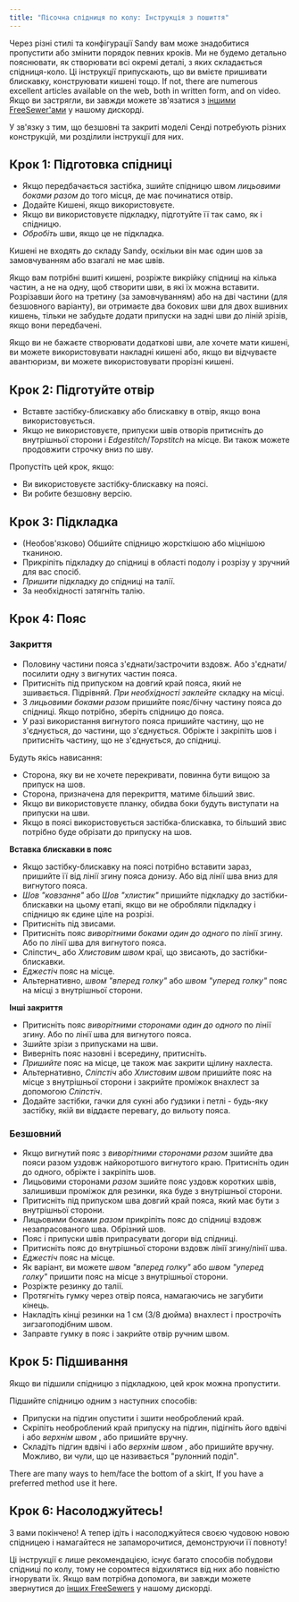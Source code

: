 ```yaml
---
title: "Пісочна спідниця по колу: Інструкція з пошиття"
---
```


<Warning>

Через різні стилі та конфігурації Sandy вам може знадобитися пропустити або змінити порядок певних кроків.
Ми не будемо детально пояснювати, як створювати всі окремі деталі, з яких складається спідниця-коло. Ці інструкції припускають, що ви вмієте пришивати блискавку, конструювати кишені тощо. If not, there are numerous excellent articles available on the web, both in written form, and on video. Якщо ви застрягли, ви завжди можете зв'язатися з [іншими FreeSewer'ами](https://discord.freesewing.org/) у нашому дискорді.

</Warning>

<Note>

У зв'язку з тим, що безшовні та закриті моделі Сенді потребують різних конструкцій, ми розділили інструкції для них.

</Note>

## Крок 1: Підготовка спідниці

- Якщо передбачається застібка, зшийте спідницю швом  _лицьовими боками разом_ до того місця, де має починатися отвір.
- Додайте Кишені, якщо використовуєте.
- Якщо ви використовуєте підкладку, підготуйте її так само, як і спідницю.
- _Обробіть_ шви, якщо це не підкладка.

<Note>

Кишені не входять до складу Sandy, оскільки він має один шов за замовчуванням або взагалі не має швів.

Якщо вам потрібні вшиті кишені, розріжте викрійку спідниці на кілька частин, а не на одну, щоб створити шви, в які їх можна вставити. Розрізавши його на третину (за замовчуванням) або на дві частини (для безшовного варіанту), ви отримаєте два бокових шви для двох вшивних кишень, тільки не забудьте додати припуски на задні шви до ліній зрізів, якщо вони передбачені.

Якщо ви не бажаєте створювати додаткові шви, але хочете мати кишені, ви можете використовувати накладні кишені або, якщо ви відчуваєте авантюризм, ви можете використовувати прорізні кишені.

</Note>

## Крок 2: Підготуйте отвір

- Вставте застібку-блискавку або блискавку в отвір, якщо вона використовується.
- Якщо не використовуєте, припуски швів отворів притисніть до внутрішньої сторони і _Edgestitch_/_Topstitch_ на місце. Ви також можете продовжити строчку вниз по шву.

<Note>

Пропустіть цей крок, якщо:
- Ви використовуєте застібку-блискавку на поясі.
- Ви робите безшовну версію.

</Note>

## Крок 3: Підкладка

- (Необов'язково) Обшийте спідницю жорсткішою або міцнішою тканиною.
- Прикріпіть підкладку до спідниці в області подолу і розрізу у зручний для вас спосіб.
- _Пришити_ підкладку до спідниці на талії.
- За необхідності затягніть талію.

## Крок 4: Пояс

### Закриття

- Половину частини пояса з'єднати/застрочити вздовж. Або з'єднати/посилити одну з вигнутих частин пояса.
- Притисніть під припуском на довгий край пояса, який не зшивається. Підрівняй. _При необхідності заклейте_ складку на місці.
- З _лицьовими боками разом_ пришийте пояс/бічну частину пояса до спідниці. Якщо потрібно, зберіть спідницю до пояса.
- У разі використання вигнутого пояса пришийте частину, що не з'єднується, до частини, що з'єднується. Обріжте і закріпіть шов і притисніть частину, що не з'єднується, до спідниці.

Будуть якісь нависання:

- Сторона, яку ви не хочете перекривати, повинна бути вищою за припуск на шов.
- Сторона, призначена для перекриття, матиме більший звис.
- Якщо ви використовуєте планку, обидва боки будуть виступати на припуски на шви.
- Якщо в поясі використовується застібка-блискавка, то більший звис потрібно буде обрізати до припуску на шов.

__Вставка блискавки в пояс__
- Якщо застібку-блискавку на поясі потрібно вставити зараз, пришийте її від лінії згину пояса донизу. Або від лінії шва вниз для вигнутого пояса.
- _Шов "ковзання"_ або _Шов "хлистик"_ пришийте підкладку до застібки-блискавки на цьому етапі, якщо ви не обробляли підкладку і спідницю як єдине ціле на розрізі.
- Притисніть під звисами.
- Притисніть пояс _виворітними боками один до одного_ по лінії згину. Або по лінії шва для вигнутого пояса.
- Сліпстич_ або _Хлистовим швом_ краї, що звисають, до застібки-блискавки.
- _Еджестіч_ пояс на місце.
- Альтернативно, _швом "вперед голку"_ або _швом "уперед голку"_ пояс на місці з внутрішньої сторони.

__Інші закриття__
- Притисніть пояс _виворітними сторонами один до одного_ по лінії згину. Або по лінії шва для вигнутого пояса.
- Зшийте зрізи з припусками на шви.
- Виверніть пояс назовні і всередину, притисніть.
- _Пришийте_ пояс на місце, це також має закрити щілину нахлеста.
- Альтернативно, _Сліпстіч_ або _Хлистовим швом_ пришийте пояс на місце з внутрішньої сторони і закрийте проміжок внахлест за допомогою _Сліпстіч_.
- Додайте застібки, гачки для сукні або ґудзики і петлі - будь-яку застібку, якій ви віддаєте перевагу, до вильоту пояса.

### Безшовний

- Якщо вигнутий пояс з _виворітними сторонами разом_ зшийте два пояси разом уздовж найкоротшого вигнутого краю. Притисніть один до одного, обріжте і закріпіть шов.
- Лицьовими сторонами _разом_ зшийте пояс уздовж коротких швів, залишивши проміжок для резинки, яка буде з внутрішньої сторони.
- Притисніть під припуском шва довгий край пояса, який має бути з внутрішньої сторони.
- Лицьовими боками _разом_ прикріпіть пояс до спідниці вздовж незапрасованого шва. Обрізний шов.
- Пояс і припуски швів припрасувати догори від спідниці.
- Притисніть пояс до внутрішньої сторони вздовж лінії згину/лінії шва.
- _Еджестіч_ пояс на місце.
- Як варіант, ви можете _швом "вперед голку"_ або _швом "уперед голку"_ пришити пояс на місце з внутрішньої сторони.
- Розріжте резинку до талії.
- Протягніть гумку через отвір пояса, намагаючись не загубити кінець.
- Накладіть кінці резинки на 1 см (3/8 дюйма) внахлест і прострочіть зигзагоподібним швом.
- Заправте гумку в пояс і закрийте отвір ручним швом.

## Крок 5: Підшивання

Якщо ви підшили спідницю з підкладкою, цей крок можна пропустити.

Підшийте спідницю одним з наступних способів:
- Припуски на підгин опустити і зшити необроблений край.
- Скріпіть необроблений край припуску на підгин, підігніть його вдвічі і або _верхнім швом_ , або пришийте вручну.
- Складіть підгин вдвічі і або _верхнім швом_ , або пришийте вручну. Можливо, ви чули, що це називається "рулонний поділ".

<Note>

There are many ways to hem/face the bottom of a skirt, If you have a preferred method use it here.

</Note>

## Крок 6: Насолоджуйтесь!

З вами покінчено! А тепер ідіть і насолоджуйтеся своєю чудовою новою спідницею і намагайтеся не запаморочитися, демонструючи її повноту!

<Note>

Ці інструкції є лише рекомендацією, існує багато способів побудови спідниці по колу, тому не соромтеся відхилятися від них або повністю ігнорувати їх. Якщо вам потрібна допомога, ви завжди можете звернутися до [інших FreeSewers](https://discord.freesewing.org/) у нашому дискорді.

</Note>

